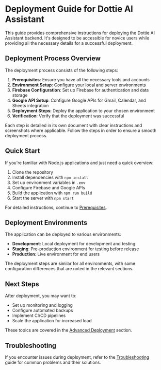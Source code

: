 # Deployment Guide for Dottie AI Assistant

This guide provides comprehensive instructions for deploying the Dottie AI Assistant backend. It's designed to be accessible for novice users while providing all the necessary details for a successful deployment.

## Deployment Process Overview

The deployment process consists of the following steps:

1. **Prerequisites**: Ensure you have all the necessary tools and accounts
2. **Environment Setup**: Configure your local and server environments
3. **Firebase Configuration**: Set up Firebase for authentication and data storage
4. **Google API Setup**: Configure Google APIs for Gmail, Calendar, and Sheets integration
5. **Deployment Steps**: Deploy the application to your chosen environment
6. **Verification**: Verify that the deployment was successful

Each step is detailed in its own document with clear instructions and screenshots where applicable. Follow the steps in order to ensure a smooth deployment process.

## Quick Start

If you're familiar with Node.js applications and just need a quick overview:

1. Clone the repository
2. Install dependencies with `npm install`
3. Set up environment variables in `.env`
4. Configure Firebase and Google APIs
5. Build the application with `npm run build`
6. Start the server with `npm start`

For detailed instructions, continue to [Prerequisites](./01-prerequisites.md).

## Deployment Environments

The application can be deployed to various environments:

- **Development**: Local deployment for development and testing
- **Staging**: Pre-production environment for testing before release
- **Production**: Live environment for end users

The deployment steps are similar for all environments, with some configuration differences that are noted in the relevant sections.

## Next Steps

After deployment, you may want to:

- Set up monitoring and logging
- Configure automated backups
- Implement CI/CD pipelines
- Scale the application for increased load

These topics are covered in the [Advanced Deployment](./07-advanced-deployment.md) section.

## Troubleshooting

If you encounter issues during deployment, refer to the [Troubleshooting](./06-troubleshooting.md) guide for common problems and their solutions.
